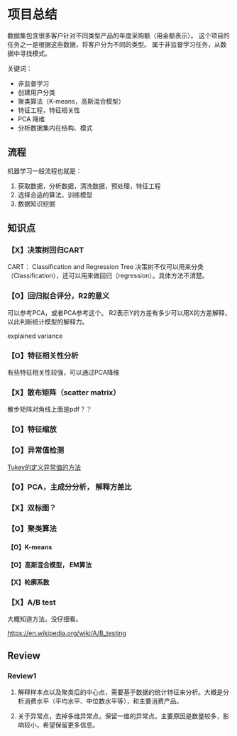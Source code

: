 # 项目总结

数据集包含很多客户针对不同类型产品的年度采购额（用金额表示）。
这个项目的任务之一是根据这些数据，将客户分为不同的类型。 属于非监督学习任务，从数据中寻找模式。

关键词：
- 非监督学习
- 创建用户分类
- 聚类算法（K-means，高斯混合模型）
- 特征工程，特征相关性
- PCA 降维
- 分析数据集内在结构、模式


## 流程

机器学习一般流程也就是：
1. 获取数据，分析数据，清洗数据，预处理，特征工程
2. 选择合适的算法，训练模型
3. 数据知识挖掘


## 知识点

### 【X】决策树回归CART
CART： Classification and Regression Tree
决策树不仅可以用来分类（Classification），还可以用来做回归（regression）。具体方法不清楚。

### 【O】回归拟合评分，R2的意义

可以参考PCA，或者PCA参考这个。 R2表示Y的方差有多少可以用X的方差解释，以此判断统计模型的解释力。

explained variance

### 【O】特征相关性分析

有些特征相关性较强，可以通过PCA降维

### 【X】散布矩阵（scatter matrix）

散步矩阵对角线上面是pdf？？

### 【O】特征缩放

### 【O】异常值检测
[Tukey的定义异常值的方法](http://datapigtechnologies.com/blog/index.php/highlighting-outliers-in-your-data-with-the-tukey-method/)

### 【O】PCA，主成分分析， 解释方差比


### 【X】双标图？
### 【O】聚类算法
#### 【O】K-means
#### 【O】高斯混合模型， EM算法

#### 【X】轮廓系数


### 【X】A/B test
大概知道方法。没仔细看。

https://en.wikipedia.org/wiki/A/B_testing

## Review

### Review1

1. 解释样本点以及聚类后的中心点，需要基于数据的统计特征来分析。大概是分析消费水平（平均水平、中位数水平等），和主要消费产品。

2. 关于异常点，去掉多维异常点，保留一维的异常点。主要原因是数量较多，影响较小，希望保留更多信息。
